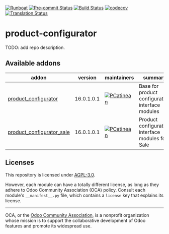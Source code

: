 
[![Runboat](https://img.shields.io/badge/runboat-Try%20me-875A7B.png)](https://runboat.odoo-community.org/builds?repo=OCA/product-configurator&target_branch=16.0)
[![Pre-commit Status](https://github.com/OCA/product-configurator/actions/workflows/pre-commit.yml/badge.svg?branch=16.0)](https://github.com/OCA/product-configurator/actions/workflows/pre-commit.yml?query=branch%3A16.0)
[![Build Status](https://github.com/OCA/product-configurator/actions/workflows/test.yml/badge.svg?branch=16.0)](https://github.com/OCA/product-configurator/actions/workflows/test.yml?query=branch%3A16.0)
[![codecov](https://codecov.io/gh/OCA/product-configurator/branch/16.0/graph/badge.svg)](https://codecov.io/gh/OCA/product-configurator)
[![Translation Status](https://translation.odoo-community.org/widgets/product-configurator-16-0/-/svg-badge.svg)](https://translation.odoo-community.org/engage/product-configurator-16-0/?utm_source=widget)

<!-- /!\ do not modify above this line -->

# product-configurator

TODO: add repo description.

<!-- /!\ do not modify below this line -->

<!-- prettier-ignore-start -->

[//]: # (addons)

Available addons
----------------
addon | version | maintainers | summary
--- | --- | --- | ---
[product_configurator](product_configurator/) | 16.0.1.0.1 | [![PCatinean](https://github.com/PCatinean.png?size=30px)](https://github.com/PCatinean) | Base for product configuration interface modules
[product_configurator_sale](product_configurator_sale/) | 16.0.1.0.1 | [![PCatinean](https://github.com/PCatinean.png?size=30px)](https://github.com/PCatinean) | Product configuration interface modules for Sale

[//]: # (end addons)

<!-- prettier-ignore-end -->

## Licenses

This repository is licensed under [AGPL-3.0](LICENSE).

However, each module can have a totally different license, as long as they adhere to Odoo Community Association (OCA)
policy. Consult each module's `__manifest__.py` file, which contains a `license` key
that explains its license.

----
OCA, or the [Odoo Community Association](http://odoo-community.org/), is a nonprofit
organization whose mission is to support the collaborative development of Odoo features
and promote its widespread use.

